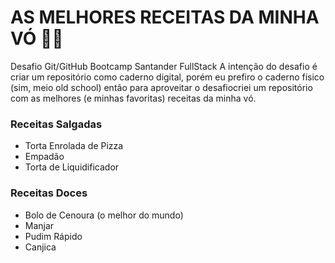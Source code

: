 # AS MELHORES RECEITAS DA MINHA VÓ 🧑‍🍳
Desafio Git/GitHub Bootcamp Santander FullStack
A intenção do desafio é criar um repositório como caderno digital, porém eu prefiro o caderno físico (sim, meio old school) então para aproveitar o desafiocriei um repositório com as melhores (e minhas favoritas) receitas da minha vó. 

### Receitas Salgadas
- Torta Enrolada de Pizza
- Empadão
- Torta de Liquidificador


### Receitas Doces
- Bolo de Cenoura (o melhor do mundo)
- Manjar 
- Pudim Rápido 
- Canjica 

